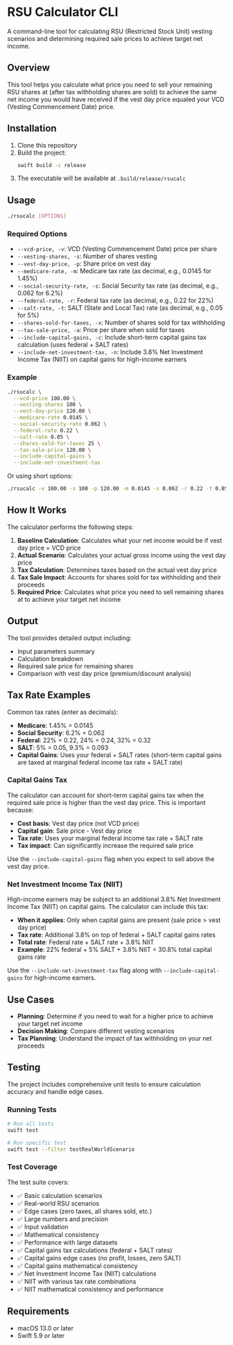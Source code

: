 # RSU Calculator CLI

A command-line tool for calculating RSU (Restricted Stock Unit) vesting scenarios and determining required sale prices to achieve target net income.

## Overview

This tool helps you calculate what price you need to sell your remaining RSU shares at (after tax withholding shares are sold) to achieve the same net income you would have received if the vest day price equaled your VCD (Vesting Commencement Date) price.

## Installation

1. Clone this repository
2. Build the project:
   ```bash
   swift build -c release
   ```
3. The executable will be available at `.build/release/rsucalc`

## Usage

```bash
./rsucalc [OPTIONS]
```

### Required Options

- `--vcd-price, -v`: VCD (Vesting Commencement Date) price per share
- `--vesting-shares, -s`: Number of shares vesting
- `--vest-day-price, -p`: Share price on vest day
- `--medicare-rate, -m`: Medicare tax rate (as decimal, e.g., 0.0145 for 1.45%)
- `--social-security-rate, -s`: Social Security tax rate (as decimal, e.g., 0.062 for 6.2%)
- `--federal-rate, -r`: Federal tax rate (as decimal, e.g., 0.22 for 22%)
- `--salt-rate, -t`: SALT (State and Local Tax) rate (as decimal, e.g., 0.05 for 5%)
- `--shares-sold-for-taxes, -x`: Number of shares sold for tax withholding
- `--tax-sale-price, -a`: Price per share when sold for taxes
- `--include-capital-gains, -c`: Include short-term capital gains tax calculation (uses federal + SALT rates)
- `--include-net-investment-tax, -n`: Include 3.8% Net Investment Income Tax (NIIT) on capital gains for high-income earners

### Example

```bash
./rsucalc \
  --vcd-price 100.00 \
  --vesting-shares 100 \
  --vest-day-price 120.00 \
  --medicare-rate 0.0145 \
  --social-security-rate 0.062 \
  --federal-rate 0.22 \
  --salt-rate 0.05 \
  --shares-sold-for-taxes 25 \
  --tax-sale-price 120.00 \
  --include-capital-gains \
  --include-net-investment-tax
```

Or using short options:

```bash
./rsucalc -v 100.00 -s 100 -p 120.00 -m 0.0145 -s 0.062 -r 0.22 -t 0.05 -x 25 -a 120.00 -c -n
```

## How It Works

The calculator performs the following steps:

1. **Baseline Calculation**: Calculates what your net income would be if vest day price = VCD price
2. **Actual Scenario**: Calculates your actual gross income using the vest day price
3. **Tax Calculation**: Determines taxes based on the actual vest day price
4. **Tax Sale Impact**: Accounts for shares sold for tax withholding and their proceeds
5. **Required Price**: Calculates what price you need to sell remaining shares at to achieve your target net income

## Output

The tool provides detailed output including:

- Input parameters summary
- Calculation breakdown
- Required sale price for remaining shares
- Comparison with vest day price (premium/discount analysis)

## Tax Rate Examples

Common tax rates (enter as decimals):

- **Medicare**: 1.45% = 0.0145
- **Social Security**: 6.2% = 0.062
- **Federal**: 22% = 0.22, 24% = 0.24, 32% = 0.32
- **SALT**: 5% = 0.05, 9.3% = 0.093
- **Capital Gains**: Uses your federal + SALT rates (short-term capital gains are taxed at marginal federal income tax rate + SALT rate)

### Capital Gains Tax

The calculator can account for short-term capital gains tax when the required sale price is higher than the vest day price. This is important because:

- **Cost basis**: Vest day price (not VCD price)
- **Capital gain**: Sale price - Vest day price
- **Tax rate**: Uses your marginal federal income tax rate + SALT rate
- **Tax impact**: Can significantly increase the required sale price

Use the `--include-capital-gains` flag when you expect to sell above the vest day price.

### Net Investment Income Tax (NIIT)

High-income earners may be subject to an additional 3.8% Net Investment Income Tax (NIIT) on capital gains. The calculator can include this tax:

- **When it applies**: Only when capital gains are present (sale price > vest day price)
- **Tax rate**: Additional 3.8% on top of federal + SALT capital gains rates
- **Total rate**: Federal rate + SALT rate + 3.8% NIIT
- **Example**: 22% federal + 5% SALT + 3.8% NIIT = 30.8% total capital gains rate

Use the `--include-net-investment-tax` flag along with `--include-capital-gains` for high-income earners.

## Use Cases

- **Planning**: Determine if you need to wait for a higher price to achieve your target net income
- **Decision Making**: Compare different vesting scenarios
- **Tax Planning**: Understand the impact of tax withholding on your net proceeds

## Testing

The project includes comprehensive unit tests to ensure calculation accuracy and handle edge cases.

### Running Tests

```bash
# Run all tests
swift test

# Run specific test
swift test --filter testRealWorldScenario
```

### Test Coverage

The test suite covers:
- ✅ Basic calculation scenarios
- ✅ Real-world RSU scenarios
- ✅ Edge cases (zero taxes, all shares sold, etc.)
- ✅ Large numbers and precision
- ✅ Input validation
- ✅ Mathematical consistency
- ✅ Performance with large datasets
- ✅ Capital gains tax calculations (federal + SALT rates)
- ✅ Capital gains edge cases (no profit, losses, zero SALT)
- ✅ Capital gains mathematical consistency
- ✅ Net Investment Income Tax (NIIT) calculations
- ✅ NIIT with various tax rate combinations
- ✅ NIIT mathematical consistency and performance

## Requirements

- macOS 13.0 or later
- Swift 5.9 or later 